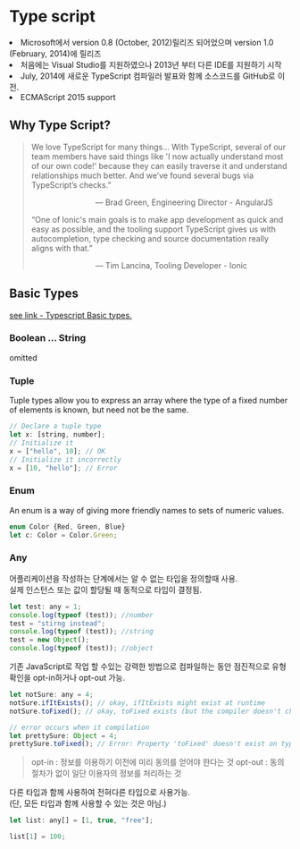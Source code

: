 # Type script

<li>Microsoft에서 version 0.8 (October, 2012)릴리즈 되어었으며 version 1.0 (February, 2014)에 릴리즈</li>
<li>처음에는 Visual Studio를 지원하였으나 2013년 부터 다른 IDE를 지원하기 시작</li>
<li>July, 2014에 새로운 TypeScript 컴파일러 발표와 함께 소스코드를 GitHub로 이전.</li>
<li>ECMAScript 2015 support</li>

## Why Type Script?

>We love TypeScript for many things… With TypeScript, several of our team members have said things like 'I now actually understand most of our own code!' because they can easily traverse it and understand relationships much better. And we’ve found several bugs via TypeScript’s checks.”
>
>&nbsp;&nbsp;&nbsp;&nbsp;&nbsp;&nbsp;&nbsp;&nbsp;&nbsp;&nbsp;&nbsp;&nbsp;&nbsp;&nbsp;&nbsp;&nbsp;&nbsp;&nbsp;&nbsp;&nbsp;&nbsp;&nbsp;&nbsp;&nbsp;&nbsp;&nbsp;&nbsp;&nbsp;&nbsp;— Brad Green, Engineering Director - AngularJS  
>
>“One of Ionic's main goals is to make app development as quick and easy as possible, and the tooling support TypeScript gives us with autocompletion, type checking and source documentation really aligns with that.”
>
>&nbsp;&nbsp;&nbsp;&nbsp;&nbsp;&nbsp;&nbsp;&nbsp;&nbsp;&nbsp;&nbsp;&nbsp;&nbsp;&nbsp;&nbsp;&nbsp;&nbsp;&nbsp;&nbsp;&nbsp;&nbsp;&nbsp;&nbsp;&nbsp;&nbsp;&nbsp;&nbsp;&nbsp;&nbsp;— Tim Lancina, Tooling Developer - Ionic


## Basic Types

[see link - Typescript Basic types.](https://www.typescriptlang.org/docs/handbook/basic-types.html)

### Boolean ... String
omitted
### Tuple
Tuple types allow you to express an array where the type of a fixed number of elements is known, but need not be the same.
```JavaScript
// Declare a tuple type
let x: [string, number];
// Initialize it
x = ["hello", 10]; // OK
// Initialize it incorrectly
x = [10, "hello"]; // Error
```

### Enum
An enum is a way of giving more friendly names to sets of numeric values.
```JavaScript
enum Color {Red, Green, Blue}
let c: Color = Color.Green;
```

### Any
어플리케이션을 작성하는 단계에서는 알 수 없는 타입을 정의할때 사용.  
실제 인스턴스 또는 값이 할당될 때 동적으로 타입이 결정됨.
```JavaScript
let test: any = 1;
console.log(typeof (test)); //number
test = "stirng instead";
console.log(typeof (test)); //string
test = new Object();
console.log(typeof (test)); //object
```
기존 JavaScript로 작업 할 수있는 강력한 방법으로 컴파일하는 동안 점진적으로 유형 확인을 opt-in하거나 opt-out 가능.
```JavaScript
let notSure: any = 4;
notSure.ifItExists(); // okay, ifItExists might exist at runtime
notSure.toFixed(); // okay, toFixed exists (but the compiler doesn't check)

// error occurs when it compilation
let prettySure: Object = 4;
prettySure.toFixed(); // Error: Property 'toFixed' doesn't exist on type 'Object'.
```
> opt-in : 정보를 이용하기 이전에 미리 동의를 얻어야 한다는 것
> opt-out : 동의 절차가 없이 일단 이용자의 정보를 처리하는 것

다른 타입과 함께 사용하여 전혀다른 타입으로 사용가능.  
(단, 모든 타입과 함께 사용할 수 있는 것은 아님.)
```JavaScript
let list: any[] = [1, true, "free"];

list[1] = 100;
```
